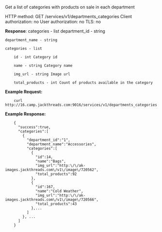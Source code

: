 Get a list of categories with products on sale in each department


HTTP method: GET /services/v1/departments_categories
Client authorization: no
User authorization: no
TLS: no


**Response**:
categories - list
    department_id - string

    department_name - string

    categories - list

        id - int Category id

        name - string Category name

        img_url - string Image url

        total_products - int Count of products available in the category



**Example Request:**

        curl http://16.camp.jackthreads.com:9016/services/v1/departments_categories
        

**Example Response:**


        {
          "success":true,
          "categories":[
            {
              "department_id":"1",
              "department_name":"Accessories",
              "categories":[
                {
                  "id":14,
                  "name":"Bags",
                  "img_url":"http:\/\/ak-images.jackthreads.com\/v1\/image\/720562",
                  "total_products":92
                },
                {
                  "id":167,
                  "name":"Cold Weather",
                  "img_url":"http:\/\/ak-images.jackthreads.com\/v1\/image\/720566",
                  "total_products":43
                },...
              ]
            }, ...
          ]
        }